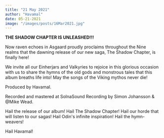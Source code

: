 ```yaml
---
title: "21 May 2021"
author: "Havamal"
date: 05-21-2021
image: "/images/posts/16Mar2021.jpg"
---
```


**THE SHADOW CHAPTER IS UNLEASHED!!!**

Now raven echoes in Asgaard proudly proclaims throughout the Nine realms that the dawning release of our new saga, The Shadow Chapter, is finally here!

We invite all our Einherjars and Valkyries to rejoice in this glorious occasion with us to share the hymns of the old gods and monstrous tales that this album breaths life into! May the songs of the Viking mythos never die!

Produced by Havamal.

Recorded and mastered at SolnaSound Recording by Simon Johansson & @Mike Wead.

Hail the release of our album! Hail The Shadow Chapter! Hail our horde that will listen to our sagas! Hail Odin's infinite inspiration! Hail the hymn-weavers!

Hail Havamal!